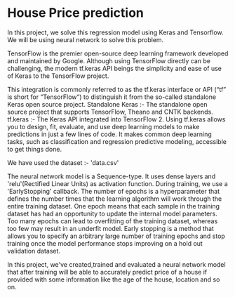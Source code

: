 # House Price prediction 
In this project, we solve this regression model using Keras and Tensorflow. We will be using neural network to solve this problem. 

TensorFlow is the premier open-source deep learning framework developed and maintained by Google. Although using TensorFlow directly can be challenging, the modern tf.keras API beings the simplicity and ease of use of Keras to the TensorFlow project.

This integration is commonly referred to as the tf.keras interface or API (“tf” is short for “TensorFlow“) to distinguish it from the so-called standalone Keras open source project.
Standalone Keras :- The standalone open source project that supports TensorFlow, Theano and CNTK backends.
tf.keras :- The Keras API integrated into TensorFlow 2.
Using tf.keras allows you to design, fit, evaluate, and use deep learning models to make predictions in just a few lines of code. It makes common deep learning tasks, such as classification and regression predictive modeling, accessible to get things done.

We have used the dataset :- 'data.csv'

The neural network model is a Sequence-type. It uses dense layers and 'relu'(Rectified Linear Units) as activation function.
During training, we use a 'EarlyStopping' callback.
The number of epochs is a hyperparameter that defines the number times that the learning algorithm will work through the entire training dataset.
One epoch means that each sample in the training dataset has had an opportunity to update the internal model parameters. 
Too many epochs can lead to overfitting of the training dataset, whereas too few may result in an underfit model. Early stopping is a method that allows you to specify an arbitrary large number of training epochs and stop training once the model performance stops improving on a hold out validation dataset.

In this project, we've created,trained and evaluated a neural network model that after training will be able to accurately predict price of a house if provided with some information like the age of the house, location and so on.

